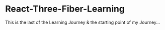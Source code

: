 # React-Three-Fiber-Learning

This is the last of the Learning Journey & the starting point of my Journey...
